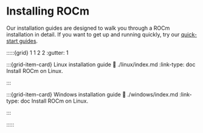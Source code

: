 # Installing ROCm

Our installation guides are designed to walk you through a ROCm installation in detail. If you want to get up and running quickly, try our [quick-start guides](../quick_start/index.md).

:::::{grid} 1 1 2 2
:gutter: 1

:::{grid-item-card} Linux installation guide
:link: ./linux/index.md
:link-type: doc
Install ROCm on Linux.

:::

:::{grid-item-card} Windows installation guide
:link: ./windows/index.md
:link-type: doc
Install ROCm on Linux.

:::

:::::
